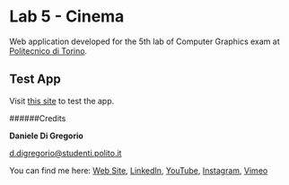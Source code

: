 # Lab 5 - Cinema

Web application developed for the 5th lab of Computer Graphics exam
at [Politecnico di Torino](https://www.polito.it/).

## Test App

Visit [this site](https://www.danieledigregorio.it/cg/lab5-cinema) to test the app.



######Credits

**Daniele Di Gregorio**

[d.digregorio@studenti.polito.it](mailto:d.digregorio@studenti.polito.it)

You can find me here:
[Web Site](https://www.danieledigregorio.it/),
[LinkedIn](https://www.linkedin.com/in/digregoriodaniele/),
[YouTube](https://www.youtube.com/danieledigregorio8/),
[Instagram](https://instagram.com/daniele.digregorio/),
[Vimeo](https://vimeo.com/danieledigregorio)